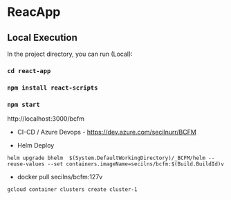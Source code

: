 
# ReacApp
## Local Execution

In the project directory, you can run (Local):

### `cd react-app`

### `npm install react-scripts`

### `npm start`

http://localhost:3000/bcfm

* CI-CD / Azure Devops - https://dev.azure.com/secilnurr/BCFM
  
* Helm Deploy
  
```
helm upgrade bhelm  $(System.DefaultWorkingDirectory)/_BCFM/helm --reuse-values --set containers.imageName=secilns/bcfm:$(Build.BuildId)v
```
* docker pull secilns/bcfm:127v

```
gcloud container clusters create cluster-1
```



